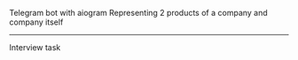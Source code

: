 Telegram bot with aiogram
Representing 2 products of a company and company itself
___
Interview task
